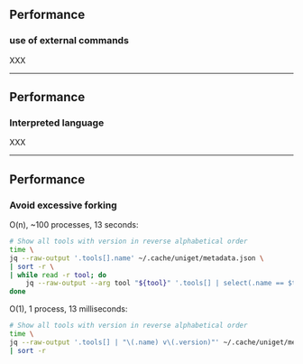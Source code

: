 ## Performance

<i class="fa-duotone fa-solid fa-person-running-fast fa-4x"></i> <!-- .element: style="float: right;" -->

### use of external commands

XXX

---

## Performance

<i class="fa-duotone fa-solid fa-person-running-fast fa-4x"></i> <!-- .element: style="float: right;" -->

### Interpreted language

XXX 

---

## Performance

<i class="fa-duotone fa-solid fa-person-running-fast fa-4x"></i> <!-- .element: style="float: right;" -->

### Avoid excessive forking

O(n), ~100 processes, 13 seconds:

```bash
# Show all tools with version in reverse alphabetical order
time \
jq --raw-output '.tools[].name' ~/.cache/uniget/metadata.json \
| sort -r \
| while read -r tool; do
    jq --raw-output --arg tool "${tool}" '.tools[] | select(.name == $tool) | "\(.name) v\(.version)"' ~/.cache/uniget/metadata.json
done
```

O(1), 1 process, 13 milliseconds:

```bash
# Show all tools with version in reverse alphabetical order
time \
jq --raw-output '.tools[] | "\(.name) v\(.version)"' ~/.cache/uniget/metadata.json \
| sort -r
```